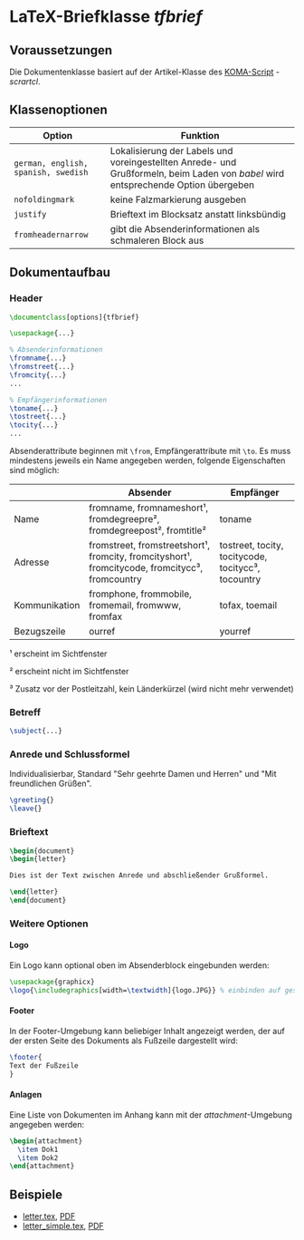 # LaTeX-Briefklasse *tfbrief*

## Voraussetzungen

Die Dokumentenklasse basiert auf der Artikel-Klasse des [KOMA-Script](https://komascript.de) - *scrartcl*.

## Klassenoptionen

Option | Funktion
--- | ---
`german, english, spanish, swedish` | Lokalisierung der Labels und voreingestellten Anrede- und Grußformeln, beim Laden von *babel* wird entsprechende Option übergeben
`nofoldingmark` | keine Falzmarkierung ausgeben
`justify` | Brieftext im Blocksatz anstatt linksbündig
`fromheadernarrow` | gibt die Absenderinformationen als schmaleren Block aus

## Dokumentaufbau

### Header

```latex
\documentclass[options]{tfbrief}

\usepackage{...}

% Absenderinformationen
\fromname{...}
\fromstreet{...}
\fromcity{...}
...

% Empfängerinformationen
\toname{...}
\tostreet{...}
\tocity{...}
...
```

Absenderattribute beginnen mit `\from`, Empfängerattribute mit `\to`. Es muss mindestens jeweils ein Name angegeben werden, folgende Eigenschaften sind möglich:

&nbsp; | Absender | Empfänger
--- | --- | ---
Name | fromname, fromnameshort¹, fromdegreepre², fromdegreepost², fromtitle² | toname
Adresse | fromstreet, fromstreetshort¹, fromcity, fromcityshort¹, fromcitycode, fromcitycc³, fromcountry | tostreet, tocity, tocitycode, tocitycc³, tocountry
Kommunikation | fromphone, frommobile, fromemail, fromwww, fromfax | tofax, toemail
Bezugszeile | ourref | yourref

¹ erscheint im Sichtfenster

² erscheint nicht im Sichtfenster

³ Zusatz vor der Postleitzahl, kein Länderkürzel (wird nicht mehr verwendet)

### Betreff

```latex
\subject{...}
```

### Anrede und Schlussformel

Individualisierbar, Standard "Sehr geehrte Damen und Herren" und "Mit freundlichen Grüßen".

```latex
\greeting{}
\leave{}
```
### Brieftext

```latex
\begin{document}
\begin{letter}

Dies ist der Text zwischen Anrede und abschließender Grußformel.

\end{letter}
\end{document}
```

### Weitere Optionen

#### Logo

Ein Logo kann optional oben im Absenderblock eingebunden werden:

```latex
\usepackage{graphicx}
\logo{\includegraphics[width=\textwidth]{logo.JPG}} % einbinden auf gesamter Breite des Blocks
```

#### Footer

In der Footer-Umgebung kann beliebiger Inhalt  angezeigt werden, der auf der ersten Seite des Dokuments als Fußzeile dargestellt wird:

```latex
\footer{
Text der Fußzeile
}
```

#### Anlagen

Eine Liste von Dokumenten im Anhang kann mit der *attachment*-Umgebung angegeben werden:

```latex
\begin{attachment}
  \item Dok1
  \item Dok2
\end{attachment}
```

## Beispiele

* [letter.tex](letter.tex), [PDF](letter.pdf)
* [letter_simple.tex](letter_simple.tex), [PDF](letter_simple.pdf)

